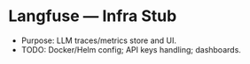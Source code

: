 # Langfuse — Infra Stub

- Purpose: LLM traces/metrics store and UI.
- TODO: Docker/Helm config; API keys handling; dashboards.
